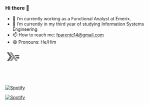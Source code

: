 ### Hi there 👋

- 🔭 I’m currently working as a Functional Analyst at Émerix.
- 🌱 I’m currently in my third year of studying Information Systems Engineering
- 📫 How to reach me: fparente14@gmail.com
- 😄 Pronouns: He/Him

<img align="left" alt="Haskell" width="50px"
src="https://raw.githubusercontent.com/github/explore/80688e429a7d4ef2fca1e82350fe8e3517d3494d/topics/haskell/haskell.png" />

<br><br><br><br><br><br>

[![Spotify](https://<vercel-domain>.vercel.app/api/spotify)](https://open.spotify.com/user/<fparente14>)

[![Spotify](https://francoparente.vercel.app/api/novatorem)](https://open.spotify.com/user/fparente14)

<!--
**francoparente/francoparente** is a ✨ _special_ ✨ repository because its `README.md` (this file) appears on your GitHub profile.

Here are some ideas to get you started:


- 👯 I’m looking to collaborate on ...
- 🤔 I’m looking for help with ...
- 💬 Ask me about ...
- ⚡ Fun fact: ...
- 💼 ...
- 🎧
- 🎬
- 🎮
- ❤️

-->
